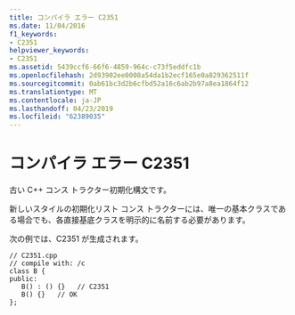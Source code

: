 ```yaml
---
title: コンパイラ エラー C2351
ms.date: 11/04/2016
f1_keywords:
- C2351
helpviewer_keywords:
- C2351
ms.assetid: 5439ccf6-66f6-4859-964c-c73f5eddfc1b
ms.openlocfilehash: 2d93902ee0008a54da1b2ecf165e0a829362511f
ms.sourcegitcommit: 0ab61bc3d2b6cfbd52a16c6ab2b97a8ea1864f12
ms.translationtype: MT
ms.contentlocale: ja-JP
ms.lasthandoff: 04/23/2019
ms.locfileid: "62389035"
---
```

# <a name="compiler-error-c2351"></a>コンパイラ エラー C2351

古い C++ コンス トラクター初期化構文です。

新しいスタイルの初期化リスト コンス トラクターには、唯一の基本クラスである場合でも、各直接基底クラスを明示的に名前する必要があります。

次の例では、C2351 が生成されます。

```
// C2351.cpp
// compile with: /c
class B {
public:
   B() : () {}   // C2351
   B() {}   // OK
};
```